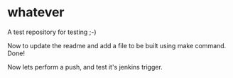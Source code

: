 # whatever
A test repository for testing ;-)

Now to update the readme and add a file to be built using make command. Done!

Now lets perform a push, and test it's jenkins trigger.


